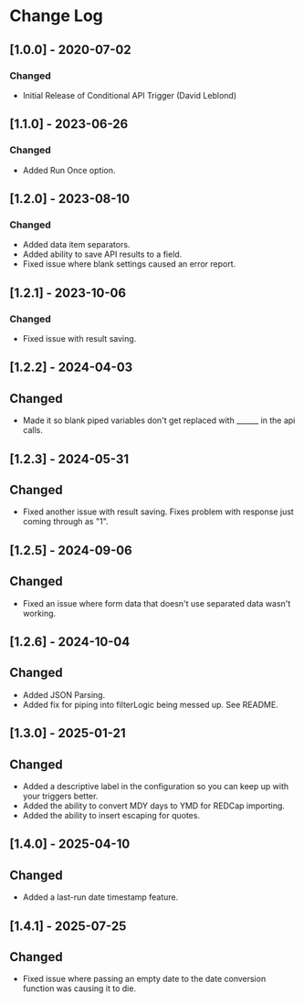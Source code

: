 # Change Log

## [1.0.0] - 2020-07-02
### Changed
- Initial Release of Conditional API Trigger (David Leblond)

## [1.1.0] - 2023-06-26  
### Changed  
- Added Run Once option.  

## [1.2.0] - 2023-08-10  
### Changed
- Added data item separators.  
- Added ability to save API results to a field.  
- Fixed issue where blank settings caused an error report.  

## [1.2.1] - 2023-10-06  
### Changed
- Fixed issue with result saving.  

## [1.2.2] - 2024-04-03  
## Changed  
- Made it so blank piped variables don't get replaced with ______ in the api calls.  

## [1.2.3] - 2024-05-31  
## Changed  
- Fixed another issue with result saving.  Fixes problem with response just coming through as "1".  

## [1.2.5] - 2024-09-06  
## Changed  
- Fixed an issue where form data that doesn't use separated data wasn't working.  

## [1.2.6] - 2024-10-04  
## Changed  
- Added JSON Parsing.
- Added fix for piping into filterLogic being messed up. See README.  

## [1.3.0] - 2025-01-21  
## Changed  
- Added a descriptive label in the configuration so you can keep up with your triggers better.  
- Added the ability to convert MDY days to YMD for REDCap importing.  
- Added the ability to insert escaping for quotes.  

## [1.4.0] - 2025-04-10  
## Changed  
- Added a last-run date timestamp feature.  

## [1.4.1] - 2025-07-25  
## Changed  
- Fixed issue where passing an empty date to the date conversion function was causing it to die.  